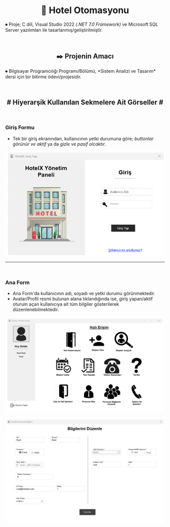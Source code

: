 <h1 align="center"> 🏢 Hotel Otomasyonu </h1>
<p> ⏺ Proje; C dili, Visual Studio 2022 <i>(.NET 7.0 Framework)</i> ve Microsoft SQL Server yazılımları ile tasarlanmış/geliştirilmiştir.</p><br>

<h2 align="center"> ✒️ Projenin Amacı </h2>
<p> ⏺ Bilgisayar Programcılığı Programı/Bölümü, *Sistem Analizi ve Tasarım* dersi için bir bitirme ödevi/projesidir.</p><br>

<h2 align="center"> # Hiyerarşik Kullanılan Sekmelere Ait Görseller # </h2>

<!-- Görseller/Images -->

<br>
<h3> Giriş Formu </h3>

<ul>
 <li>Tek bir giriş ekranından, kullanıcının yetki durumuna göre; <i>buttonlar görünür ve aktif</i> ya da <i>gizle ve pasif olcaktır</i>.</li>
</ul>

<img src="https://github.com/ugurkilavun/hotel-otomasyonu/blob/main/ilgili-resimler/1-giris-form.png"><br>

<!-- -_- -->
<hr><br>

<h3> Ana Form </h3>

<ul>
 <li>Ana Form'da kullanıcının adı, soyadı ve yetki durumu görünmektedir.</li>
 <li>Avatar/Profil resmi bulunan alana tıklandığında ise, giriş yapan/aktif oturum açan kullanıcıya ait tüm bilgiler gösterilerek düzenlenebilmektedir.</li>
</ul>

<img src="https://github.com/ugurkilavun/hotel-otomasyonu/blob/main/ilgili-resimler/2.1-ana-form.png"><br><br>
<img src="https://github.com/ugurkilavun/hotel-otomasyonu/blob/main/ilgili-resimler/2.2-bilgilerini-duzenle-form.png"><br>
